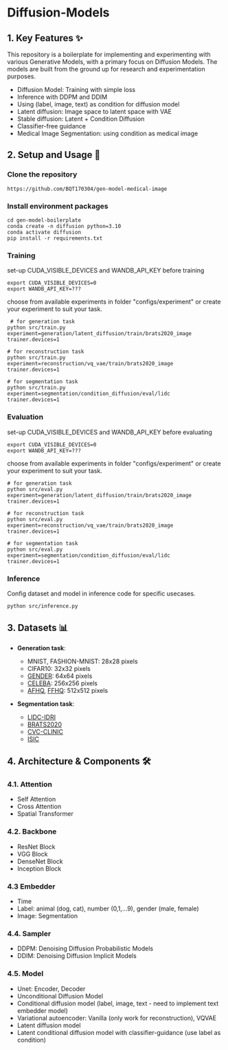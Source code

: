# **Diffusion-Models**

## **1. Key Features ✨**
This repository is a boilerplate for implementing and experimenting with various Generative Models, with a primary focus on Diffusion Models. The models are built from the ground up for research and experimentation purposes.
* Diffusion Model: Training with simple loss
* Inference with DDPM and  DDIM
* Using (label, image, text) as condition for diffusion model
* Latent diffusion: Image space to latent space with VAE
* Stable diffusion: Latent + Condition Diffusion
* Classifier-free guidance
* Medical Image Segmentation: using condition as medical image

## **2. Setup and Usage 🚀**

  ### **Clone the repository**
    https://github.com/BQT170304/gen-model-medical-image
    
  ### **Install environment packages**
    cd gen-model-boilerplate
    conda create -n diffusion python=3.10
    conda activate diffusion 
    pip install -r requirements.txt

  ### **Training**
  set-up CUDA_VISIBLE_DEVICES and WANDB_API_KEY before training
  
    export CUDA_VISIBLE_DEVICES=0
    export WANDB_API_KEY=???

  choose from available experiments in folder "configs/experiment" or create your experiment to suit your task.
    
     # for generation task
    python src/train.py experiment=generation/latent_diffusion/train/brats2020_image trainer.devices=1

    # for reconstruction task
    python src/train.py experiment=reconstruction/vq_vae/train/brats2020_image trainer.devices=1

    # for segmentation task
    python src/train.py experiment=segmentation/condition_diffusion/eval/lidc trainer.devices=1

  ### **Evaluation**
  set-up CUDA_VISIBLE_DEVICES and WANDB_API_KEY before evaluating
  
    export CUDA_VISIBLE_DEVICES=0
    export WANDB_API_KEY=???
  
  choose from available experiments in folder "configs/experiment" or create your experiment to suit your task.
    
    # for generation task
    python src/eval.py experiment=generation/latent_diffusion/train/brats2020_image trainer.devices=1

    # for reconstruction task
    python src/eval.py experiment=reconstruction/vq_vae/train/brats2020_image trainer.devices=1

    # for segmentation task
    python src/eval.py experiment=segmentation/condition_diffusion/eval/lidc trainer.devices=1
  
  ### **Inference**
  Config dataset and model in inference code for specific usecases.
  
    python src/inference.py
    
## **3. Datasets 📊**

  - **Generation task**:
    - MNIST, FASHION-MNIST: 28x28 pixels
    - CIFAR10: 32x32 pixels
    - [GENDER](https://www.kaggle.com/datasets/yasserhessein/gender-dataset): 64x64 pixels
    - [CELEBA](https://www.kaggle.com/datasets/badasstechie/celebahq-resized-256x256): 256x256 pixels 
    - [AFHQ](https://www.kaggle.com/datasets/andrewmvd/animal-faces), [FFHQ](https://www.kaggle.com/datasets/greatgamedota/ffhq-face-data-set): 512x512 pixels
  
  - **Segmentation task**:
    - [LIDC-IDRI](https://wiki.cancerimagingarchive.net/pages/viewpage.action?pageId=1966254)
    - [BRATS2020](https://www.kaggle.com/datasets/awsaf49/brats20-dataset-training-validation)
    - [CVC-CLINIC](https://www.kaggle.com/datasets/balraj98/cvcclinicdb)
    - [ISIC](https://challenge.isic-archive.com/data/)

## **4. Architecture & Components 🛠️**
### **4.1. Attention**
  - Self Attention
  - Cross Attention
  - Spatial Transformer
  
### **4.2. Backbone**
  - ResNet Block
  - VGG Block
  - DenseNet Block
  - Inception Block

### **4.3 Embedder**
  - Time
  - Label: animal (dog, cat), number (0,1,...9), gender (male, female)
  - Image: Segmentation

### **4.4. Sampler**
  - DDPM: Denoising Diffusion Probabilistic Models
  - DDIM: Denoising Diffusion Implicit Models

### **4.5. Model**
  - Unet: Encoder, Decoder
  - Unconditional Diffusion Model
  - Conditional diffusion model (label, image, text - need to implement text embedder model)
  - Variational autoencoder: Vanilla (only work for reconstruction), VQVAE
  - Latent diffusion model
  - Latent conditional diffusion model with classifier-guidance (use label as condition)
